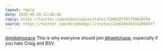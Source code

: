 ```yaml
---
layout: reply
date: 2020-05-29 21:26:48
reply: https://twitter.com/mikeinspace/status/1266207291759628294
source: https://twitter.com/derykmakgill/status/1266556453332094977
---
```


[@mikeinspace](http://twitter.com/mikeinspace) This is why everyone should join 
[@twetchapp](https://twitter.com/twetchapp), especially if you hate Craig and BSV.
